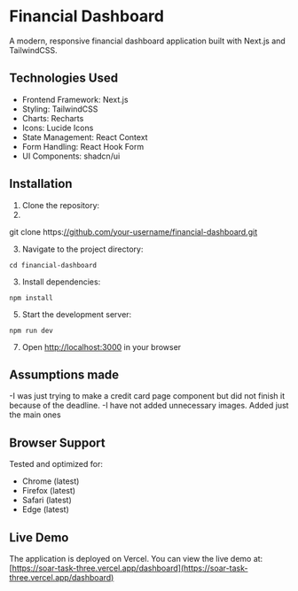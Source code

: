 # Financial Dashboard

A modern, responsive financial dashboard application built with Next.js and TailwindCSS. 

## Technologies Used

- Frontend Framework: Next.js
- Styling: TailwindCSS
- Charts: Recharts
- Icons: Lucide Icons
- State Management: React Context
- Form Handling: React Hook Form
- UI Components: shadcn/ui

## Installation

1. Clone the repository:
2. 
git clone https:[//github.com/your-username/financial-dashboard.git](https://github.com/dev-dexterity/Soar-Task.git)

3. Navigate to the project directory:
```
cd financial-dashboard
```

3. Install dependencies:
```
npm install
```

5. Start the development server:
```
npm run dev
```

7. Open [http://localhost:3000](http://localhost:3000) in your browser


## Assumptions made
-I was just trying to make a credit card page component but did not finish it because of the deadline.
-I have not added unnecessary images. Added just the main ones


## Browser Support

Tested and optimized for:
- Chrome (latest)
- Firefox (latest)
- Safari (latest)
- Edge (latest)

## Live Demo

The application is deployed on Vercel. You can view the live demo at: [https://soar-task-three.vercel.app/dashboard](https://soar-task-three.vercel.app/dashboard)
